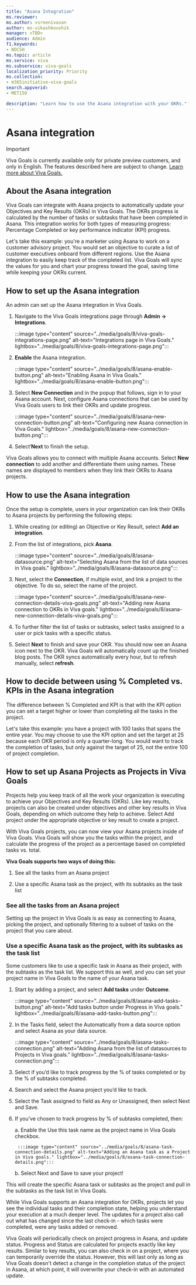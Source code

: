 ```yaml
---
title: "Asana Integration"
ms.reviewer: 
ms.author: vsreenivasan
author: ms-vikashkoushik
manager: <TBD>
audience: Admin
f1.keywords:
- NOCSH
ms.topic: article
ms.service: viva
ms.subservice: viva-goals
localization_priority: Priority
ms.collection:  
- m365initiative-viva-goals
search.appverid:
- MET150

description: "Learn how to use the Asana integration with your OKRs."
---
```


# Asana integration

> [!IMPORTANT]
> Viva Goals is currently available only for private preview customers, and only in English. The features described here are subject to change. [Learn more about Viva Goals.](https://go.microsoft.com/fwlink/?linkid=2189933)

## About the Asana integration

Viva Goals can integrate with Asana projects to automatically update your Objectives and Key Results (OKRs) in Viva Goals. The OKRs progress is calculated by the number of tasks or subtasks that have been completed in Asana. This integration works for both types of measuring progress: Percentage Completed or key performance indicator (KPI) progress.

Let's take this example: you're a marketer using Asana to work on a customer advisory project. You would set an objective to curate a list of customer executives onboard from different regions. Use the Asana integration to easily keep track of the completed list. Viva Goals will sync the values for you and chart your progress toward the goal, saving time while keeping your OKRs current.

## How to set up the Asana integration

An admin can set up the Asana integration in Viva Goals. 

1. Navigate to the Viva Goals integrations page through **Admin -> Integrations**.
    
    :::image type="content" source="../media/goals/8/viva-goals-integrations-page.png" alt-text="Integrations page in Viva Goals." lightbox="../media/goals/8/viva-goals-integrations-page.png":::

2. **Enable** the Asana integration.
    
    :::image type="content" source="../media/goals/8/asana-enable-button.png" alt-text="Enabling Asana in Viva Goals." lightbox="../media/goals/8/asana-enable-button.png":::

3. Select **New Connection** and in the popup that follows, sign in to your Asana account. Next, configure Asana connections that can be used by Viva Goals users to link their OKRs and update progress.
    
    :::image type="content" source="../media/goals/8/asana-new-connection-button.png" alt-text="Configuring new Asana connection in Viva Goals." lightbox="../media/goals/8/asana-new-connection-button.png":::

4. Select‘**Next** to finish the setup.

Viva Goals allows you to connect with multiple Asana accounts. Select **New connection** to add another and differentiate them using names. These names are displayed to members when they link their OKRs to Asana projects.

## How to use the Asana integration

Once the setup is complete, users in your organization can link their OKRs to Asana projects by performing the following steps:

1. While creating (or editing) an Objective or Key Result, select **Add an integration**.

2. From the list of integrations, pick **Asana**.
    
     :::image type="content" source="../media/goals/8/asana-datasource.png" alt-text="Selecting Asana from the list of data sources in Viva goals." lightbox="../media/goals/8/asana-datasource.png":::

3. Next, select the **Connection**, if multiple exist, and link a project to the objective. To do so, select the name of the project.
    
    :::image type="content" source="../media/goals/8/asana-new-connection-details-viva-goals.png" alt-text="Adding new Asana connection to OKRs in Viva goals." lightbox="../media/goals/8/asana-new-connection-details-viva-goals.png":::

4. To further filter the list of tasks or subtasks, select tasks assigned to a user or pick tasks with a specific status.

5. Select **Next** to finish and save your OKR. You should now see an Asana icon next to the OKR. Viva Goals will automatically count up the finished blog posts. The OKR syncs automatically every hour, but to refresh manually, select **refresh**.

## How to decide between using % Completed vs. KPIs in the Asana integration 

The difference between % Completed and KPI is that with the KPI option you can set a target higher or lower than completing all the tasks in the project.

Let's take this example: you have a project with 100 tasks that spans the entire year. You may choose to use the KPI option and set the target at 25 because each OKR period is only a quarter-long. You would want to track the completion of tasks, but only against the target of 25, not the entire 100 of project completion. 

## How to set up Asana Projects as Projects in Viva Goals

Projects help you keep track of all the work your organization is executing to achieve your Objectives and Key Results (OKRs). Like key results, projects can also be created under objectives and other key results in Viva Goals, depending on which outcome they help to achieve. Select Add project under the appropriate objective or key result to create a project.

With Viva Goals projects, you can now view your Asana projects inside of Viva Goals. Viva Goals will show you the tasks within the project, and calculate the progress of the project as a percentage based on completed tasks vs. total.

**Viva Goals supports two ways of doing this:**

1. See all the tasks from an Asana project

2. Use a specific Asana task as the project, with its subtasks as the task list

### See all the tasks from an Asana project

Setting up the project in Viva Goals is as easy as connecting to Asana, picking the project, and optionally filtering to a subset of tasks on the project that you care about.

### Use a specific Asana task as the project, with its subtasks as the task list

Some customers like to use a specific task in Asana as their project, with the subtasks as the task list. We support this as well, and you can set your project name in Viva Goals to the name of your Asana task. 

1. Start by adding a project, and select **Add tasks** under **Outcome**.
    
    :::image type="content" source="../media/goals/8/asana-add-tasks-button.png" alt-text="Add tasks button under Progress in Viva goals." lightbox="../media/goals/8/asana-add-tasks-button.png":::

2. In the Tasks field, select the Automatically from a data source option and select Asana as your data source.
    
    :::image type="content" source="../media/goals/8/asana-tasks-connection.png" alt-text="Adding Asana from the list of datasources to Projects in Viva goals." lightbox="../media/goals/8/asana-tasks-connection.png":::

3. Select if you’d like to track progress by the % of tasks completed or by the % of subtasks completed.

4. Search and select the Asana project you’d like to track.

5. Select the Task assigned to field as Any or Unassigned, then select Next and Save.

6. If you’ve chosen to track progress by % of subtasks completed, then:

    a. Enable the Use this task name as the project name in Viva Goals checkbox.
    
        :::image type="content" source="../media/goals/8/asana-task-connection-details.png" alt-text="Adding an Asana task as a Project in Viva goals." lightbox="../media/goals/8/asana-task-connection-details.png":::

    b. Select Next and Save to save your project! 

This will create the specific Asana task or subtasks as the project and pull in the subtasks as the task list in Viva Goals.

While Viva Goals supports an Asana integration for OKRs, projects let you see the individual tasks and their completion state, helping you understand your execution at a much deeper level. The updates for a project also call out what has changed since the last check-in - which tasks were completed, were any tasks added or removed.

Viva Goals will periodically check on project progress in Asana, and update status. Progress and Status are calculated for projects exactly like key results. Similar to key results, you can also check in on a project, where you can temporarily override the status. However, this will last only as long as Viva Goals doesn't detect a change in the completion status of the project in Asana, at which point, it will overwrite your check-in with an automated update.
